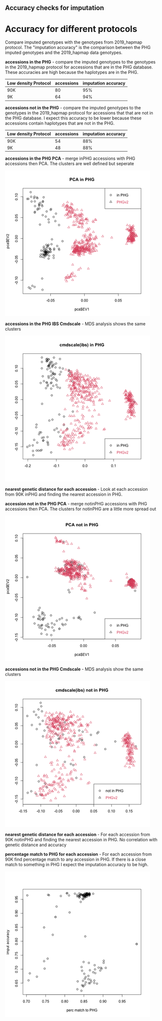 <h2>Accuracy checks for imputation</h2>

# Accuracy for different protocols
Compare imputed genotypes with the genotypes from 2019_hapmap protocol. The "imputation accuracy" is the comparison between the PHG imputed genotypes and the 2019_hapmap data genotypes.

**accessions in the PHG** - compare the imputed genotypes to the genotypes in the 2019_hapmap protocol for accessions that are in the PHG database. These accuracies are high because the haplotypes are in the PHG.
  
| Low density Protocol | accessions | imputation accuracy |
|----------|-------------------|----------------|
| 90K      |      80           | 95%          |
| 9K       |      64           | 94%          |  

**accessions not in the PHG** - compare the imputed genotypes to the genotypes in the 2019_hapmap protocol for accessions that that are not in the PHG database. I expect this accuracy to be lower because these accessions contain haplotypes that are not in the PHG.
 
| Low density Protocol | accessions | imputation accuracy | 
|----------|-------------------|----------------|
| 90K      |     54     | 88%        |
| 9K       |     48     | 88%        |
 
**accessions in the PHG PCA** - merge inPHG accessions with PHG accessions then PCA. The clusters are well defined but seperate

![PCA in PHG](https://github.com/TriticeaeToolbox/PHGv2/blob/main/accuracy_90K/images/snprelate-pca-90K-inPHG.png)

**accessions in the PHG IBS Cmdscale** - MDS analysis shows the same clusters

![PCA in PHG](https://github.com/TriticeaeToolbox/PHGv2/blob/main/accuracy_90K/images/snprelate-90K-inPHG.png)

**nearest genetic distance for each accession** - Look at each accession from 90K inPHG and finding the nearest accession in PHG.

**accession not in the PHG PCA** - merge notinPHG accessions with PHG accessions then PCA. The clusters for notinPHG are a little more spread out

![PCA in PHG](https://github.com/TriticeaeToolbox/PHGv2/blob/main/cluster-snprelate/images/snprelate-pca-90K-notinPHG.png)

**accessions not in the PHG Cmdscale** - MDS analysis show the same clusters

![PCA in PHG](https://github.com/TriticeaeToolbox/PHGv2/blob/main/cluster-snprelate/images/snprelate-90K-notinPHG.png)

**nearest genetic distance for each accession** - For each accession from 90K notinPHG and finding the nearest accession in PHG. No correlation with genetic distance and accuracy

**percentage match to PHG for each accession** - For each accession from 90K find percentage match to any accession in PHG. If there is a close match to something in PHG I expect the imputation accuracy to be high.

![Imputed Accuracy vs PHG match](https://github.com/TriticeaeToolbox/PHGv2/blob/main/accuracy_90K/images/accuracyVsmatch.png)



